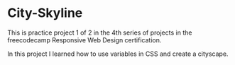 # City-Skyline

This is practice project 1 of 2 in the 4th series of projects in the freecodecamp Responsive Web Design certification. 

In this project I learned how to use variables in CSS and create a cityscape. 
